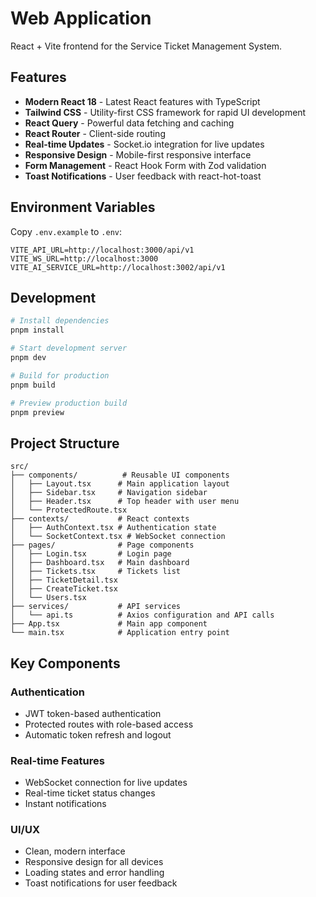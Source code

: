 # Web Application

React + Vite frontend for the Service Ticket Management System.

## Features

- **Modern React 18** - Latest React features with TypeScript
- **Tailwind CSS** - Utility-first CSS framework for rapid UI development
- **React Query** - Powerful data fetching and caching
- **React Router** - Client-side routing
- **Real-time Updates** - Socket.io integration for live updates
- **Responsive Design** - Mobile-first responsive interface
- **Form Management** - React Hook Form with Zod validation
- **Toast Notifications** - User feedback with react-hot-toast

## Environment Variables

Copy `.env.example` to `.env`:

```env
VITE_API_URL=http://localhost:3000/api/v1
VITE_WS_URL=http://localhost:3000
VITE_AI_SERVICE_URL=http://localhost:3002/api/v1
```

## Development

```bash
# Install dependencies
pnpm install

# Start development server
pnpm dev

# Build for production
pnpm build

# Preview production build
pnpm preview
```

## Project Structure

```
src/
├── components/          # Reusable UI components
│   ├── Layout.tsx      # Main application layout
│   ├── Sidebar.tsx     # Navigation sidebar
│   ├── Header.tsx      # Top header with user menu
│   └── ProtectedRoute.tsx
├── contexts/           # React contexts
│   ├── AuthContext.tsx # Authentication state
│   └── SocketContext.tsx # WebSocket connection
├── pages/              # Page components
│   ├── Login.tsx       # Login page
│   ├── Dashboard.tsx   # Main dashboard
│   ├── Tickets.tsx     # Tickets list
│   ├── TicketDetail.tsx
│   ├── CreateTicket.tsx
│   └── Users.tsx
├── services/           # API services
│   └── api.ts          # Axios configuration and API calls
├── App.tsx             # Main app component
└── main.tsx            # Application entry point
```

## Key Components

### Authentication
- JWT token-based authentication
- Protected routes with role-based access
- Automatic token refresh and logout

### Real-time Features
- WebSocket connection for live updates
- Real-time ticket status changes
- Instant notifications

### UI/UX
- Clean, modern interface
- Responsive design for all devices
- Loading states and error handling
- Toast notifications for user feedback
